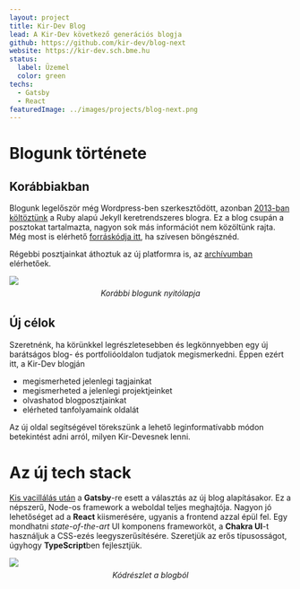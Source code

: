 ```yaml
---
layout: project
title: Kir-Dev Blog
lead: A Kir-Dev következő generációs blogja
github: https://github.com/kir-dev/blog-next
website: https://kir-dev.sch.bme.hu
status:
  label: Üzemel
  color: green
techs:
  - Gatsby
  - React
featuredImage: ../images/projects/blog-next.png
---
```


<style>
.caption {
  font-style: italic;
  text-align: center;
  margin: -0.5rem 0 2rem 0;
}
</style>

# Blogunk története

## Korábbiakban

Blogunk legelőször még Wordpress-ben szerkesztődött, azonban [2013-ban költöztünk](/post/2013-12-23-megujulunk/) a Ruby alapú Jekyll keretrendszeres blogra. Ez a blog csupán a posztokat tartalmazta, nagyon sok más információt nem közöltünk rajta. Még most is elérhető [forráskódja itt](https://github.com/kir-dev/kir-dev.sch.bme.hu), ha szívesen böngésznéd.

Régebbi posztjainkat áthoztuk az új platformra is, az [archívumban](/archive) elérhetőek.

![](https://warp.sch.bme.hu/img/blobs/redirect/eyJfcmFpbHMiOnsibWVzc2FnZSI6IkJBaHBRQT09IiwiZXhwIjpudWxsLCJwdXIiOiJibG9iX2lkIn19--2ad29bd5d4871547dda13e45fbdec3b0d9578907/rGoWmhW.png)

<div class="caption">Korábbi blogunk nyitólapja</div>

## Új célok

Szeretnénk, ha körünkkel legrészletesebben és legkönnyebben egy új barátságos blog- és portfolióoldalon tudjatok megismerkedni. Éppen ezért itt, a Kir-Dev blogján

- megismerheted jelenlegi tagjainkat
- megismerheted a jelenlegi projektjeinket
- olvashatod blogposztjainkat
- elérheted tanfolyamaink oldalát

Az új oldal segítségével törekszünk a lehető leginformatívabb módon betekintést adni arról, milyen Kir-Devesnek lenni.

# Az új tech stack

[Kis vacillálás után](/post/2019-12-21-blog-2.0/) a **Gatsby**-re esett a választás az új blog alapításakor. Ez a népszerű, Node-os framework a weboldal teljes meghajtója. Nagyon jó lehetőséget ad a **React** kiismerésére, ugyanis a frontend azzal épül fel. Egy mondhatni _state-of-the-art_ UI komponens frameworköt, a **Chakra UI**-t használjuk a CSS-ezés leegyszerűsítésére. Szeretjük az erős típusosságot, úgyhogy **TypeScript**ben fejlesztjük.

![](https://warp.sch.bme.hu/img/blobs/redirect/eyJfcmFpbHMiOnsibWVzc2FnZSI6IkJBaHBQUT09IiwiZXhwIjpudWxsLCJwdXIiOiJibG9iX2lkIn19--fe5980d46ad0732fdd392a21040b94dcf01d201e/2o5hook.png)

<div class="caption">Kódrészlet a blogból</div>
